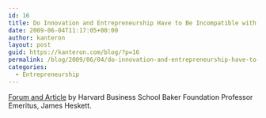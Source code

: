 ```yaml
---
id: 16
title: Do Innovation and Entrepreneurship Have to Be Incompatible with Organization Size?
date: 2009-06-04T11:17:05+00:00
author: kanteron
layout: post
guid: https://kanteron.com/blog/?p=16
permalink: /blog/2009/06/04/do-innovation-and-entrepreneurship-have-to-be-incompatible-with-organization-size/
categories:
  - Entrepreneurship
---
```

<a href="https://hbswk.hbs.edu/item/6168.html" title="https://hbswk.hbs.edu/item/6168.html" target="_blank">Forum and Article</a> by Harvard Business School Baker Foundation Professor Emeritus, James Heskett.